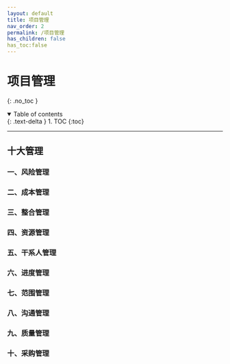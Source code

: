 ```yaml
---
layout: default
title: 项目管理
nav_order: 2
permalink: /项目管理
has_children: false
has_toc:false
---
```


# 项目管理

{: .no_toc }

<details open markdown="block">
  <summary>
    Table of contents
  </summary>
  {: .text-delta }
1. TOC
{:toc}
</details>

------

## 十大管理

### 一、风险管理

### 二、成本管理

### 三、整合管理

### 四、资源管理

### 五、干系人管理

### 六、进度管理

### 七、范围管理

### 八、沟通管理

### 九、质量管理

### 十、采购管理